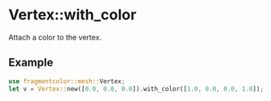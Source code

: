 # Vertex::with_color

Attach a color to the vertex.

## Example

```rust
use fragmentcolor::mesh::Vertex;
let v = Vertex::new([0.0, 0.0, 0.0]).with_color([1.0, 0.0, 0.0, 1.0]);
```
